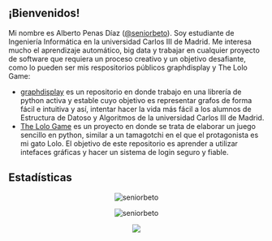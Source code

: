 ## ¡Bienvenidos!

Mi nombre es Alberto Penas Díaz ([@seniorbeto](https://github.com/seniorbeto)). Soy estudiante de Ingeniería Informática en la universidad Carlos III de Madrid.
Me interesa mucho el aprendizaje automático, big data y trabajar en cualquier proyecto de software que requiera un proceso creativo y un objetivo desafiante, como lo pueden ser mis respositorios
públicos graphdisplay y The Lolo Game:
+ [graphdisplay](https://github.com/seniorbeto/graphdisplay) es un repositorio en donde trabajo en una librería de python activa y estable cuyo objetivo es representar grafos de forma 
fácil e intuitiva y así, intentar hacer la vida más fácil a los alumnos de Estructura de Datoso y Algoritmos de la universidad Carlos III de Madrid.
+ [The Lolo Game](https://github.com/seniorbeto/The-Lolo-Game) es un proyecto en donde se trata de elaborar un juego sencillo en python, similar a un tamagotchi en el que el protagonista es 
mi gato Lolo. El objetivo de este repositorio es aprender a utilizar intefaces gráficas y hacer un sistema de login seguro y fiable.

## Estadísticas 

<p align="center">
  <img align="center" src="https://github-readme-stats.vercel.app/api/top-langs?username=seniorbeto&show_icons=true&locale=en&layout=compact" alt="seniorbeto" />
</p>

<p align="center">
  <img align="center" src="https://github-readme-stats.vercel.app/api?username=Ragarr&show_icons=true&theme=transparent" alt="seniorbeto" />
</p>

<p align="center">
  <img src="https://capsule-render.vercel.app/api?type=waving&color=039dfc&height=65&section=footer"/>
</p>
